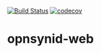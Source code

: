 [![Build Status](https://travis-ci.org/open-synergy/opnsynid-web.svg?branch=8.0)](https://travis-ci.org/open-synergy/opnsynid-web)
[![codecov](https://codecov.io/gh/open-synergy/opnsynid-web/branch/8.0/graph/badge.svg)](https://codecov.io/gh/open-synergy/opnsynid-web)

# opnsynid-web
